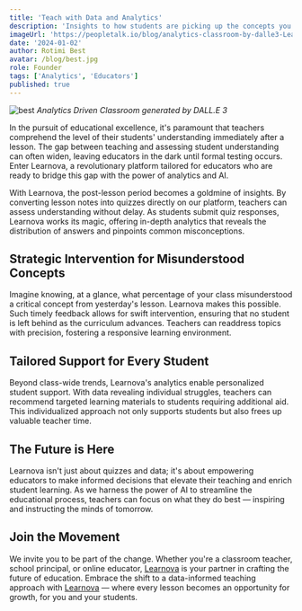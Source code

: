 ```yaml
---
title: 'Teach with Data and Analytics'
description: 'Insights to how students are picking up the concepts you teach are very crucial and we think you should track that metric to enhance your students learning outcome.'
imageUrl: 'https://peopletalk.io/blog/analytics-classroom-by-dalle3-Learnova.jpeg'
date: '2024-01-02'
author: Rotimi Best
avatar: /blog/best.jpg
role: Founder
tags: ['Analytics', 'Educators']
published: true
---
```


![best](/blog/analytics-classroom-by-dalle3-Learnova.jpeg)
_Analytics Driven Classroom generated by DALL.E 3_

In the pursuit of educational excellence, it's paramount that teachers comprehend the level of their students' understanding immediately after a lesson. The gap between teaching and assessing student understanding can often widen, leaving educators in the dark until formal testing occurs. Enter Learnova, a revolutionary platform tailored for educators who are ready to bridge this gap with the power of analytics and AI.

With Learnova, the post-lesson period becomes a goldmine of insights. By converting lesson notes into quizzes directly on our platform, teachers can assess understanding without delay. As students submit quiz responses, Learnova works its magic, offering in-depth analytics that reveals the distribution of answers and pinpoints common misconceptions.

## Strategic Intervention for Misunderstood Concepts

Imagine knowing, at a glance, what percentage of your class misunderstood a critical concept from yesterday's lesson. Learnova makes this possible. Such timely feedback allows for swift intervention, ensuring that no student is left behind as the curriculum advances. Teachers can readdress topics with precision, fostering a responsive learning environment.

## Tailored Support for Every Student

Beyond class-wide trends, Learnova's analytics enable personalized student support. With data revealing individual struggles, teachers can recommend targeted learning materials to students requiring additional aid. This individualized approach not only supports students but also frees up valuable teacher time.

## The Future is Here

Learnova isn't just about quizzes and data; it's about empowering educators to make informed decisions that elevate their teaching and enrich student learning. As we harness the power of AI to streamline the educational process, teachers can focus on what they do best — inspiring and instructing the minds of tomorrow.

## Join the Movement

We invite you to be part of the change. Whether you're a classroom teacher, school principal, or online educator, [Learnova](https://peopletalk.io) is your partner in crafting the future of education. Embrace the shift to a data-informed teaching approach with [Learnova](https://peopletalk.io) — where every lesson becomes an opportunity for growth, for you and your students.
